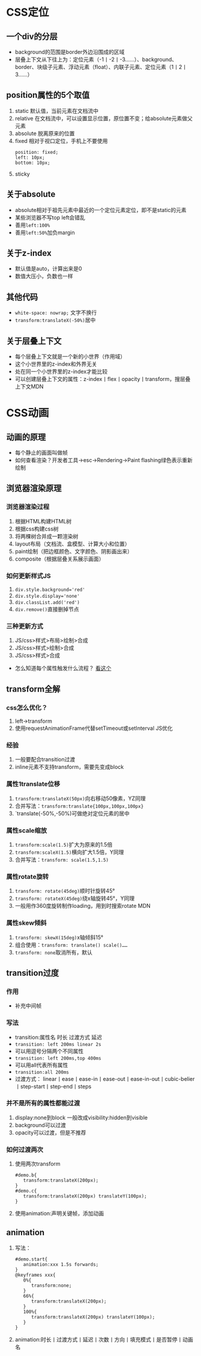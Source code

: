 #  CSS定位
## 一个div的分层
* background的范围是border外边沿围成的区域
* 层叠上下文从下往上为：定位元素（-1丨-2丨-3……）、background、border、块级子元素、浮动元素（float）、内联子元素、定位元素（1丨2丨3……）

## position属性的5个取值
1. static 默认值，当前元素在文档流中
2. relative 在文档流中，可以设置显示位置，原位置不变；给absolute元素做父元素
3. absolute 脱离原来的位置
4. fixed 相对于视口定位，手机上不要使用
   ``````
   position: fixed;
   left: 10px;
   bottom: 10px;
   ``````
5. sticky

##  关于absolute
* absolute相对于祖先元素中最近的一个定位元素定位，即不是static的元素
* 某些浏览器不写top left会错乱
* 善用`left:100%`
* 善用`left:50%`加负margin

## 关于z-index
* 默认值是auto，计算出来是0
* 数值大压小，负数也一样

## 其他代码
* `white-space: nowrap;` 文字不换行
* `transform:translateX(-50%)`居中

## 关于层叠上下文
* 每个层叠上下文就是一个新的小世界（作用域）
* 这个小世界里的z-index和外界无关
* 处在同一个小世界里的z-index才能比较
* 可以创建层叠上下文的属性：z-index丨flex丨opacity丨transform，搜层叠上下文MDN

# CSS动画
## 动画的原理
* 每个静止的画面叫做帧
* 如何查看渲染？开发者工具→esc→Rendering→Paint flashing绿色表示重新绘制

## 浏览器渲染原理
### 浏览器渲染过程
1. 根据HTML构建HTML树
2. 根据css构建css树
3. 将两棵树合并成一颗渲染树
4. layout布局（文档流、盒模型、计算大小和位置）
5. paint绘制（把边框颜色、文字颜色、阴影画出来）
6. composite（根据层叠关系展示画面）

### 如何更新样式JS
1. `div.style.background='red'`
2. `div.style.display='none'`
3. `div.classList.add('red')`
4. `div.remove()`直接删掉节点

### 三种更新方式
1. JS/css>样式>布局>绘制>合成
2. JS/css>样式>绘制>合成
3. JS/css>样式>合成
* 怎么知道每个属性触发什么流程？ [看这个](https://csstriggers.com/)

## transform全解
### css怎么优化？
1. left→transform
2. 使用requestAnimationFrame代替setTimeout或setInterval JS优化

### 经验
1. 一般要配合transition过渡
2. inline元素不支持transform，需要先变成block

### 属性1translate位移
1. `transform:translateX(50px)`向右移动50像素，YZ同理
2. 合并写法：`transform:translate{100px,100px,100px}`
3. `translate(-50%,-50%)可做绝对定位元素的居中

### 属性scale缩放
1. `transform:scale(1.5)`扩大为原来的1.5倍
2. `transform:scaleX(1.5)`横向扩大1.5倍，Y同理
3. 合并写法：`transform: scale(1.5,1.5)`

### 属性rotate旋转
1. `transform: rotate(45deg)`顺时针旋转45°
2. `transform: rotateX(45deg)`绕x轴旋转45°，Y同理
3. 一般用作360度旋转制作loading，用到时搜索rotate MDN

### 属性skew倾斜
1. `transform: skewX(15deg)`x轴倾斜15°
2. 组合使用：`transform: translate() scale()……`
3. `transform: none`取消所有，默认

## transition过度
### 作用
* 补充中间帧

### 写法
* transition:属性名 时长 过渡方式 延迟
* `transition: left 200ms linear 2s`
* 可以用逗号分隔两个不同属性
* `transition: left 200ms,top 400ms`
* 可以用all代表所有属性
* `transition:all 200ms`
* 过渡方式： linear丨ease丨ease-in丨ease-out丨ease-in-out丨cubic-belier丨step-start丨step-end丨steps

### 并不是所有的属性都能过渡
1. display:none到block 一般改成visibility:hidden到visible
2. background可以过渡
3. opacity可以过渡，但是不推荐

### 如何过渡两次
1. 使用两次transform
   ``````
   #demo.b{
      transform:translateX(200px);
   }
   #demo.c{
      transform:translateX(200px) translateY(100px);
   }
   ``````
2. 使用animation:声明关键帧，添加动画

## animation
1. 写法：
   ``````
   #demo.start{
      animation:xxx 1.5s forwards;
   }
   @keyframes xxx{
      0%{
         transform:none;
      }
      66%{
         transform:translateX(200px);
      }
      100%{
         transform:translateX(200px) translateY(100px);
      }
   }
   ``````
2. animation:时长丨过渡方式丨延迟丨次数丨方向丨填充模式丨是否暂停丨动画名